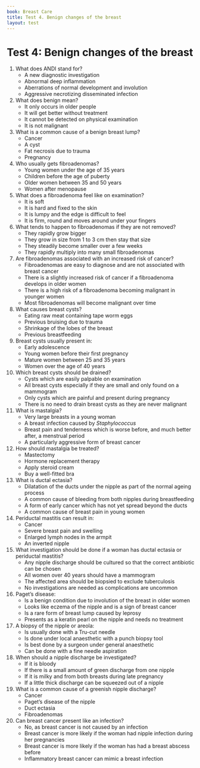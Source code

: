 ```yaml
---
book: Breast Care
title: Test 4. Benign changes of the breast
layout: test
---
```


# Test 4: Benign changes of the breast

1.	What does ANDI stand for?
	*	A new diagnostic investigation
	*	Abnormal deep inflammation
	*	Aberrations of normal development and involution
	*	Aggressive necrotizing disseminated infection
2.	What does benign mean?
	*	It only occurs in older people
	*	It will get better without treatment
	*	It cannot be detected on physical examination
	*	It is not malignant
3.	What is a common cause of a benign breast lump?
	*	Cancer
	*	A cyst
	*	Fat necrosis due to trauma
	*	Pregnancy
4.	Who usually gets fibroadenomas?
	*	Young women under the age of 35 years
	*	Children before the age of puberty
	*	Older women between 35 and 50 years
	*	Women after menopause
5.	What does a fibroadenoma feel like on examination?
	*	It is soft
	*	It is hard and fixed to the skin
	*	It is lumpy and the edge is difficult to feel
	*	It is firm, round and moves around under your fingers
6.	What tends to happen to fibroadenomas if they are not removed?
	*	They rapidly grow bigger
	*	They grow in size from 1 to 3 cm then stay that size
	*	They steadily become smaller over a few weeks
	*	They rapidly multiply into many small fibroadenomas
7.	Are fibroadenomas associated with an increased risk of cancer?
	*	Fibroadenomas are easy to diagnose and are not associated with breast cancer
	*	There is a slightly increased risk of cancer if a fibroadenoma develops in older women
	*	There is a high risk of a fibroadenoma becoming malignant in younger women
	*	Most fibroadenomas will become malignant over time
8.	What causes breast cysts?
	*	Eating raw meat containing tape worm eggs
	*	Previous bruising due to trauma
	*	Shrinkage of the lobes of the breast
	*	Previous breastfeeding
9.	Breast cysts usually present in:
	*	Early adolescence
	*	Young women before their first pregnancy
	*	Mature women between 25 and 35 years
	*	Women over the age of 40 years
10.	Which breast cysts should be drained?
	*	Cysts which are easily palpable on examination
	*	All breast cysts especially if they are small and only found on a mammogram
	*	Only cysts which are painful and present during pregnancy
	*	There is no need to drain breast cysts as they are never malignant
11.	What is mastalgia?
	*	Very large breasts in a young woman
	*	A breast infection caused by *Staphylococcus*
	*	Breast pain and tenderness which is worse before, and much better after, a menstrual period
	*	A particularly aggressive form of breast cancer
12.	How should mastalgia be treated?
	*	Mastectomy
	*	Hormone replacement therapy
	*	Apply steroid cream
	*	Buy a well-fitted bra
13.	What is ductal ectasia?
	*	Dilatation of the ducts under the nipple as part of the normal ageing process
	*	A common cause of bleeding from both nipples during breastfeeding
	*	A form of early cancer which has not yet spread beyond the ducts
	*	A common cause of breast pain in young women
14.	Periductal mastitis can result in:
	*	Cancer
	*	Severe breast pain and swelling
	*	Enlarged lymph nodes in the armpit
	*	An inverted nipple
15.	What investigation should be done if a woman has ductal ectasia or periductal mastitis?
	*	Any nipple discharge should be cultured so that the correct antibiotic can be chosen
	*	All women over 40 years should have a mammogram
	*	The affected area should be biopsied to exclude tuberculosis
	*	No investigations are needed as complications are uncommon
16.	Paget’s disease:
	*	Is a benign condition due to involution of the breast in older women
	*	Looks like eczema of the nipple and is a sign of breast cancer
	*	Is a rare form of breast lump caused by leprosy
	*	Presents as a keratin pearl on the nipple and needs no treatment
17.	A biopsy of the nipple or areola:
	*	Is usually done with a Tru-cut needle
	*	Is done under local anaesthetic with a punch biopsy tool
	*	Is best done by a surgeon under general anaesthetic
	*	Can be done with a fine needle aspiration
18.	When should a nipple discharge be investigated?
	*	If it is bloody
	*	If there is a small amount of green discharge from one nipple
	*	If it is milky and from both breasts during late pregnancy
	*	If a little thick discharge can be squeezed out of a nipple
19.	What is a common cause of a greenish nipple discharge?
	*	Cancer
	*	Paget’s disease of the nipple
	*	Duct ectasia
	*	Fibroadenomas
20.	Can breast cancer present like an infection?
	*	No, as breast cancer is not caused by an infection
	*	Breast cancer is more likely if the woman had nipple infection during her pregnancies
	*	Breast cancer is more likely if the woman has had a breast abscess before
	*	Inflammatory breast cancer can mimic a breast infection
